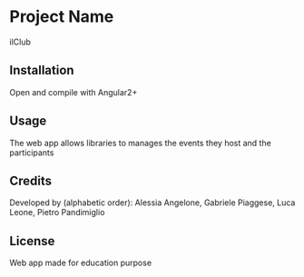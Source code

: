 # Project Name

ilClub

## Installation

Open and compile with Angular2+

## Usage

The web app allows libraries to manages the events they host and the participants


## Credits

Developed by (alphabetic order): Alessia Angelone, Gabriele Piaggese, Luca Leone, Pietro Pandimiglio

## License

Web app made for education purpose
